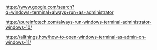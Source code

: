 https://www.google.com/search?q=windows+terminal+always+run+as+administrator

https://pureinfotech.com/always-run-windows-terminal-administrator-windows-10/

https://allthings.how/how-to-open-windows-terminal-as-admin-on-windows-11/
